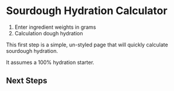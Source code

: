 # Sourdough Hydration Calculator
1. Enter ingredient weights in grams
2. Calculation dough hydration

This first step is a simple, un-styled page that will 
quickly calculate sourdough hydration. 

It assumes a 100% hydration starter. 

## Next Steps